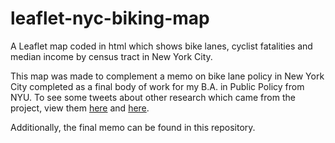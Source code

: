 # leaflet-nyc-biking-map
A Leaflet map coded in html which shows bike lanes, cyclist fatalities and median income by census tract in New York City.

This map was made to complement a memo on bike lane policy in New York City completed as a final body of work for my B.A. in Public Policy from NYU. To see some tweets about other research which came from the project, view them [here](https://twitter.com/victor_porcelli/status/1403410199185006592) and [here](https://twitter.com/victor_porcelli/status/1403409695797256195).

Additionally, the final memo can be found in this repository.
